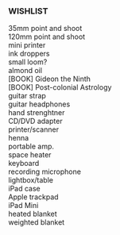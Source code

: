 ### WISHLIST

35mm point and shoot  
120mm point and shoot  
mini printer  
ink droppers  
small loom?  
almond oil  
[BOOK] Gideon the Ninth  
[BOOK] Post-colonial Astrology  
guitar strap  
guitar headphones  
hand strenghtner  
CD/DVD adapter  
printer/scanner  
henna  
portable amp.  
space heater  
keyboard  
recording microphone  
lightbox/table  
iPad case  
Apple trackpad  
iPad Mini  
heated blanket  
weighted blanket  






